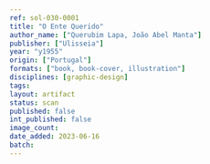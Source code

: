 ```yaml
---
ref: sol-030-0001
title: "O Ente Querido"
author_name: ["Querubim Lapa, João Abel Manta"]
publisher: ["Ulisseia"]
year: "y1955"
origin: ["Portugal"]
formats: ["book, book-cover, illustration"]
disciplines: [graphic-design]
tags:
layout: artifact
status: scan
published: false
int_published: false
image_count:
date_added: 2023-06-16
batch:
---
```

